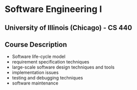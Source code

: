 # Software Engineering I
## University of Illinois (Chicago) - CS 440

## Course Description
* Software life-cycle model
* requirement specification techniques
* large-scale software design techniques and tools
* implementation issues
* testing and debugging techniques
* software maintenance
